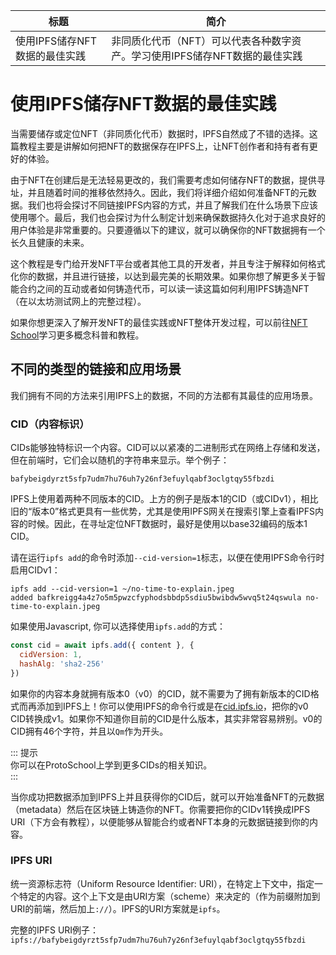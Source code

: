 标题|简介
| --- | --- |
使用IPFS储存NFT数据的最佳实践|非同质化代币（NFT）可以代表各种数字资产。学习使用IPFS储存NFT数据的最佳实践

# 使用IPFS储存NFT数据的最佳实践  
当需要储存或定位NFT（非同质化代币）数据时，IPFS自然成了不错的选择。这篇教程主要是讲解如何把NFT的数据保存在IPFS上，让NFT创作者和持有者有更好的体验。  

由于NFT在创建后是无法轻易更改的，我们需要考虑如何储存NFT的数据，提供寻址，并且随着时间的推移依然持久。因此，我们将详细介绍如何准备NFT的元数据。我们也将会探讨不同链接IPFS内容的方式，并且了解我们在什么场景下应该使用哪个。最后，我们也会探讨为什么制定计划来确保数据持久化对于追求良好的用户体验是非常重要的。只要遵循以下的建议，就可以确保你的NFT数据拥有一个长久且健康的未来。  

这个教程是专门给开发NFT平台或者其他工具的开发者，并且专注于解释如何格式化你的数据，并且进行链接，以达到最完美的长期效果。如果你想了解更多关于智能合约之间的互动或者如何铸造代币，可以读一读这篇如何利用IPFS铸造NFT（在以太坊测试网上的完整过程）。

如果你想更深入了解开发NFT的最佳实践或NFT整体开发过程，可以前往[NFT School](https://nftschool.dev/)学习更多概念科普和教程。  

## 不同的类型的链接和应用场景

我们拥有不同的方法来引用IPFS上的数据，不同的方法都有其最佳的应用场景。  

### CID（内容标识） 

CIDs能够独特标识一个内容。CID可以以紧凑的二进制形式在网络上存储和发送，但在前端时，它们会以随机的字符串来显示。举个例子：  

```
bafybeigdyrzt5sfp7udm7hu76uh7y26nf3efuylqabf3oclgtqy55fbzdi
```  

IPFS上使用着两种不同版本的CID。上方的例子是版本1的CID（或CIDv1），相比旧的“版本0”格式更具有一些优势，尤其是使用IPFS网关在搜索引擎上查看IPFS内容的时候。因此，在寻址定位NFT数据时，最好是使用以base32编码的版本1 CID。   

请在运行`ipfs add`的命令时添加`--cid-version=1`标志，以便在使用IPFS命令行时启用CIDv1：  

```shell
ipfs add --cid-version=1 ~/no-time-to-explain.jpeg
added bafkreigg4a4z7o5m5pwzcfyphodsbbdp5sdiu5bwibdw5wvq5t24qswula no-time-to-explain.jpeg
```  

如果使用Javascript, 你可以选择使用`ipfs.add`的方式： 

```javascript
const cid = await ipfs.add({ content }, {
  cidVersion: 1,
  hashAlg: 'sha2-256'
})
```  

如果你的内容本身就拥有版本0（v0）的CID，就不需要为了拥有新版本的CID格式而再添加到IPFS上！你可以使用IPFS的命令行或是在[cid.ipfs.io](https://cid.ipfs.io)，把你的v0 CID转换成v1。如果你不知道你目前的CID是什么版本，其实非常容易辨别。v0的CID拥有46个字符，并且以`Qm`作为开头。  

::: 提示  
你可以在ProtoSchool上学到更多CIDs的相关知识。  
:::  

当你成功把数据添加到IPFS上并且获得你的CID后，就可以开始准备NFT的元数据（metadata）然后在区块链上铸造你的NFT。你需要把你的CIDv1转换成IPFS URI（下方会有教程），以便能够从智能合约或者NFT本身的元数据链接到你的内容。  

### IPFS URI  

统一资源标志符（Uniform Resource Identifier: URI），在特定上下文中，指定一个特定的内容。这个上下文是由URI方案（scheme）来决定的（作为前缀附加到URI的前端，然后加上`://`）。IPFS的URI方案就是`ipfs`。

完整的IPFS URI例子：`ipfs://bafybeigdyrzt5sfp7udm7hu76uh7y26nf3efuylqabf3oclgtqy55fbzdi`





